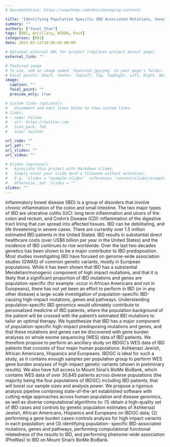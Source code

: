 ```yaml
---
# Documentation: https://wowchemy.com/docs/managing-content/

title: "Identifying Population Specific IBD Associated Mutations, Genes and Pathways"
summary: ""
authors: ["Yuval Itan"]
tags: [R01, Ancillary, NIDDK, Past]
categories: [R01]
date: 2021-03-12T16:56:45-06:00

# Optional external URL for project (replaces project detail page).
external_link: ""

# Featured image
# To use, add an image named `featured.jpg/png` to your page's folder.
# Focal points: Smart, Center, TopLeft, Top, TopRight, Left, Right, BottomLeft, Bottom, BottomRight.
image:
  caption: ""
  focal_point: ""
  preview_only: true

# Custom links (optional).
#   Uncomment and edit lines below to show custom links.
# links:
# - name: Follow
#   url: https://twitter.com
#   icon_pack: fab
#   icon: twitter

url_code: ""
url_pdf: ""
url_slides: ""
url_video: ""

# Slides (optional).
#   Associate this project with Markdown slides.
#   Simply enter your slide deck's filename without extension.
#   E.g. `slides = "example-slides"` references `content/slides/example-slides.md`.
#   Otherwise, set `slides = ""`.
slides: ""
---
```


Inflammatory bowel disease (IBD) is a group of disorders that involve chronic inflammation of the colon and small intestine. The two major types of IBD are ulcerative colitis (UC): long term inflammation and ulcers of the colon and rectum, and Crohn’s Disease (CD): inflammation of the digestive tract lining that can spread into affected tissues. IBD can be debilitating, and life threatening in severe cases. There are currently over 1.5 million estimated IBD patients in the United Stated. IBD results in substantial direct healthcare costs (over US$6 billion per year in the United States) and the incidence of IBD continues to rise worldwide. Over the last two decades genetics has been shown to be a major contributor to IBD predisposition. Most studies investigating IBD have focused on genome-wide association studies (GWAS) of common genetic variants, mostly in European populations. While it has been shown that IBD has a substantial Mendelian/monogenic component of high impact mutations, and that it is likely that a significant proportion of IBD mutations and genes are population-specific (for example: occur in African Americans and not in Europeans), there has not yet been an effort to perform in IBD (or in any other disease) a large-scale investigation of population-specific IBD-causing high-impact mutations, genes and pathways. Understanding population-specific IBD genomics would ultimately contribute to personalized medicine of IBD patients, where the population background of the patient will be crossed with the patient’s estimated IBD mutations to tailor an optimal therapy. We hypothesize that IBD has a major component of population-specific high-impact predisposing mutations and genes, and that these mutations and genes can be discovered with gene burden analyses on whole exome sequencing (WES) data of IBD patients. We therefore propose to perform an ancillary study on IBDGC’s WES data of IBD patients that consists of four major human populations: Ashkenazi Jewish, African Americans, Hispanics and Europeans. IBDGC is ideal for such a study, as it contains enough samples per population group to perform WES gene burden analyses of high-impact genetic variants (shown in preliminary results). We also have full access to Mount Sinai’s BioMe BioBank, which contains WES data of over 30,845 patients across diverse populations (the majority being the four populations of IBDGC) including IBD patients, that will boost our sample sizes and analysis power. We propose a rigorous analysis pipeline combining state-of-the-art established software with cutting-edge approaches across human population and disease genomics, as well as diverse computational algorithms to: (1) obtain a high-quality set of IBD cases and controls by genetic population estimates of Ashkenazi Jewish, African Americans, Hispanics and Europeans on IBDGC data; (2) performing a gene burden cases-controls analysis for high impact variants in each population; and (3) identifying population- specific IBD-associated mutations, genes and pathways, performing computational functional relatedness of the results to IBD, and performing phenome-wide association (PheWas) to IBD on Mount Sinai’s BioMe BioBank.

